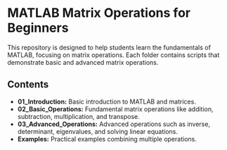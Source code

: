 # MATLAB Matrix Operations for Beginners

This repository is designed to help students learn the fundamentals of MATLAB, focusing on matrix operations. Each folder contains scripts that demonstrate basic and advanced matrix operations.

## Contents
- **01_Introduction:** Basic introduction to MATLAB and matrices.
- **02_Basic_Operations:** Fundamental matrix operations like addition, subtraction, multiplication, and transpose.
- **03_Advanced_Operations:** Advanced operations such as inverse, determinant, eigenvalues, and solving linear equations.
- **Examples:** Practical examples combining multiple operations.

